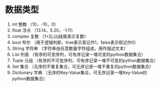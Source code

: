 # 数据类型

1. int     整数  （10，-10，0）
2. float   浮点  （13.14，5.20，-1.11）
3. complex 复数  （1+2j,以j结尾表示复数）
4. bool    布尔  （用于逻辑判断，true表示真记作1，false表示假记作0）
5. String  字符串 （字符串由任意数量字符组成，用作描述文本）
6. List    列表  （有序的可变序列，可有序记录一堆可变的python数据集合）
7. Tuple   元组  （有序的不可变序列，可有序记录一堆不可变的python数据集合）
8. Set     集合  （无序的不重复集合，可无序记录一堆不重复的python数据集合）
9. Dictionary  字典  （无序的Key-Value集合，可无序记录一堆Key-Value的python数据集合）